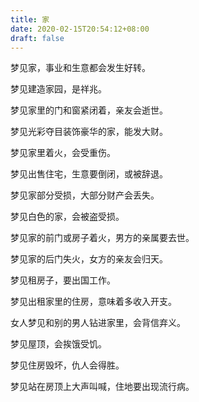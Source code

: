 ```yaml
---
title: 家
date: 2020-02-15T20:54:12+08:00
draft: false
---
```


梦见家，事业和生意都会发生好转。


梦见建造家园，是祥兆。


梦见家里的门和窗紧闭着，亲友会逝世。


梦见光彩夺目装饰豪华的家，能发大财。


梦见家里着火，会受重伤。


梦见出售住宅，生意要倒闭，或被辞退。


梦见家部分受损，大部分财产会丢失。


梦见白色的家，会被盗受损。


梦见家的前门或房子着火，男方的亲属要去世。


梦见家的后门失火，女方的亲友会归天。


梦见租房子，要出国工作。


梦见出租家里的住房，意味着多收入开支。


女人梦见和别的男人钻进家里，会背信弃义。


梦见屋顶，会挨饿受饥。


梦见住房毁坏，仇人会得胜。


梦见站在房顶上大声叫喊，住地要出现流行病。
